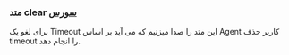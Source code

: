 <h3>
 متد clear
<a class="ext-link" href="module-classes_Timeout.html#line60" >سورس</a>
</h3>
برای لغو یک Timeout این متد را صدا میزنیم که می آید بر اساس Agent کاربر حذف timeout را انجام دهد.
